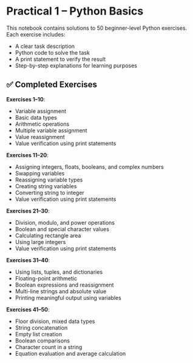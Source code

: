 # Practical 1 – Python Basics

This notebook contains solutions to 50 beginner-level Python exercises. Each exercise includes:

- A clear task description  
- Python code to solve the task  
- A print statement to verify the result  
- Step-by-step explanations for learning purposes 


## ✅ Completed Exercises

 **Exercises 1–10**:  
  - Variable assignment  
  - Basic data types  
  - Arithmetic operations  
  - Multiple variable assignment  
  - Value reassignment  
  - Value verification using print statements  

 **Exercises 11–20**:  
  - Assigning integers, floats, booleans, and complex numbers  
  - Swapping variables  
  - Reassigning variable types  
  - Creating string variables  
  - Converting string to integer  
  - Value verification using print statements  

 **Exercises 21–30**:  
  - Division, modulo, and power operations  
  - Boolean and special character values  
  - Calculating rectangle area  
  - Using large integers  
  - Value verification using print statements  

  **Exercises 31–40**:  
  - Using lists, tuples, and dictionaries  
  - Floating-point arithmetic  
  - Boolean expressions and reassignment  
  - Multi-line strings and absolute value  
  - Printing meaningful output using variables

  **Exercises 41–50**:  
  - Floor division, mixed data types  
  - String concatenation  
  - Empty list creation  
  - Boolean comparisons  
  - Character count in a string  
  - Equation evaluation and average calculation

